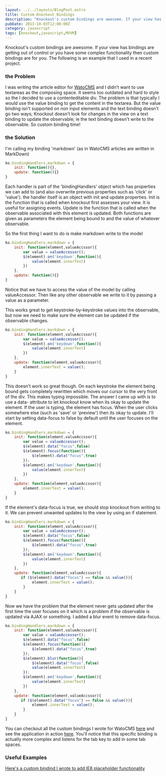 ```yaml
---
layout: ../../layouts/BlogPost.astro
title: Custom Knockout Bindings
description: "Knockout's custom bindings are awesome. If your view has bindings are getting out of control or you have some complex functionality then custom bindings are for you."
pubDate: 2013-10-03T12:00:00Z
category: javascript
tags: [knockout,javascript,MVVM]
---
```


Knockout's custom bindings are awesome. If your view has bindings are getting out of control or you have some complex functionality then custom bindings are for you. The following is an example that I used in a recent project.

### the Problem

I was writing the article editor for [WatoCMS](http://wato.ethernetbucket.com) and I didn't want to use textareas as the composing space. It seems too outdated and hard to style so the I decided to use a contenteditable div. The problem is that typically I would use the value binding to get the content in the textarea. But the value binding isn't supported on non input elements and the text binding doesn't go two ways; Knockout doesn't look for changes in the view on a text binding to update the observable; ie the text binding doesn't write to the observable. So custom binding time!

### the Solution

I'm calling my binding 'markdown' (as in WatoCMS articles are written in MarkDown)

```javascript
ko.bindingHandlers.markdown = {
    init: function(){},
    update: function(){}
}
```

Each handler is part of the 'bindingHandlers' object which has properties we can add to (and also overwrite previous properties such as 'click' or 'value'). the handler itself is an object with init and update properties. Init is the function that is called when knockout first assesses your view. It is useful for assigning events. Update is the function that is called when the observable associated with this element is updated. Both functions are given as parameters the element being bound to and the value of whatever observable.

So the first thing I want to do is make markdown write to the model

```javascript
ko.bindingHandlers.markdown = {
    init: function(element,valueAccssor){
        var value = valueAccessor();
        $(element).on('keydown',function(){
            value(element.innerText)
        })
    },
    update: function(){}
}
```

Notice that we have to access the value of the model by calling valueAccessor. Then like any other observable we write to it by passing a value as a parameter.

This works great to get keystroke-by-keystroke values into the observable, but now we need to make sure the element can be updated if the observable changes.

```javascript
ko.bindingHandlers.markdown = {
    init: function(element,valueAccssor){
        var value = valueAccessor();
        $(element).on('keydown',function(){
            value(element.innerText)
        })
    },
    update: function(element,valueAccssor){
        element.innerText = value();
    }
}
```

This doesn't work so great though. On each keystroke the element being bound gets completely rewritten which moves our cursor to the very front of the div. This makes typing impossible. The answer I came up with is to use a data- attribute to let knockout know when its okay to update the element. If the user is typing, the element has focus. When the user clicks somewhere else (such as 'save' or 'preview') then its okay to update. I'll start by setting data-focus to false by default until the user focuses on the element.

```javascript
ko.bindingHandlers.markdown = {
    init: function(element,valueAccssor){
        var value = valueAccessor();
        $(element).data("focus",false)
        $(element).focus(function(){
            $(element).data("focus",true)
        });
        $(element).on('keydown',function(){
            value(element.innerText)
        })
    },
    update: function(element,valueAccssor){
        element.innerText = value();
    }
}
```

If the element's data-focus is true, we should stop knockout from writing to it. We can prevent unwanted updates to the view by using an if statement.

```javascript
ko.bindingHandlers.markdown = {
    init: function(element,valueAccssor){
        var value = valueAccessor();
        $(element).data("focus",false)
        $(element).focus(function(){
            $(element).data("focus",true)
        });
        $(element).on('keydown',function(){
            value(element.innerText)
        })
    },
    update: function(element,valueAccssor){
       if ($(element).data("focus") == false && value()){
            element.innerText = value();
        }
    }
}
```

Now we have the problem that the element never gets updated after the first time the user focuses on it which is a problem if the observable is updated via AJAX or something. I added a blur event to remove data-focus.


```javascript
ko.bindingHandlers.markdown = {
    init: function(element,valueAccssor){
        var value = valueAccessor();
        $(element).data("focus",false)
        $(element).focus(function(){
            $(element).data("focus",true)
        });
        $(element).blur(function(){
            $(element).data("focus",false)
            value(element.innerText)
        });
        $(element).on('keydown',function(){
            value(element.innerText)
        })
    },
    update: function(element,valueAccssor){
       if ($(element).data("focus") == false && value()){
            element.innerText = value();
        }
    }
}
```

You can checkout all the custom bindings I wrote for WatoCMS [here](https://github.com/robinsr/WatoCMS_express/blob/master/public/javascripts/handlers.js) and see the application in action [here](http://wato.ethernetbucket.com). You'll notice that this specific binding is actually more complex and listens for the tab key to add in some tab spaces.

### Useful Examples

[Here's a custom bindind I wrote to add IE8 placeholder functionality](https://github.com/robinsr/TinyBudget/blob/master/knockout_objects.js#L48) 